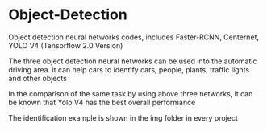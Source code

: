 # Object-Detection
Object detection neural networks codes, includes Faster-RCNN, Centernet, YOLO V4 (Tensorflow 2.0 Version)

The three object detection neural networks can be used into the automatic driving area. it can help cars to identify cars, people, plants, traffic lights and other objects

In the comparison of the same task by using above three networks, it can be known that Yolo V4 has the best overall performance

The identification example is shown in the img folder in every project
